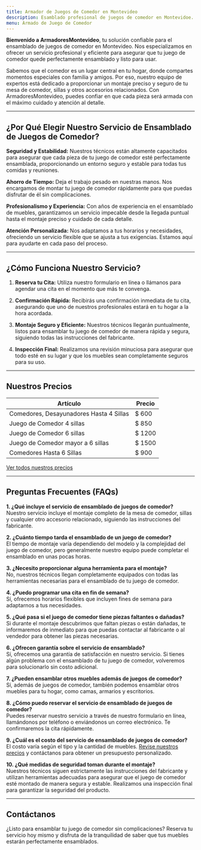 ```yaml
---
title: Armador de Juegos de Comedor en Montevideo
description: Esamblado profesional de juegos de comedor en Montevidoe. Montaje seguro y eficiente. Reserva tu cita hoy y disfruta de tu comedor perfectamente ensamblado.
menu: Armado de Juego de Comedor
---
```


**Bienvenido a ArmadoresMontevideo**, tu solución confiable para el ensamblado de juegos de comedor en Montevideo. Nos especializamos en ofrecer un servicio profesional y eficiente para asegurar que tu juego de comedor quede perfectamente ensamblado y listo para usar.

Sabemos que el comedor es un lugar central en tu hogar, donde compartes momentos especiales con familia y amigos. Por eso, nuestro equipo de expertos está dedicado a proporcionar un montaje preciso y seguro de tu mesa de comedor, sillas y otros accesorios relacionados. Con ArmadoresMontevideo, puedes confiar en que cada pieza será armada con el máximo cuidado y atención al detalle.

---

## ¿Por Qué Elegir Nuestro Servicio de Ensamblado de Juegos de Comedor?

**Seguridad y Estabilidad:** 
Nuestros técnicos están altamente capacitados para asegurar que cada pieza de tu juego de comedor esté perfectamente ensamblada, proporcionando un entorno seguro y estable para todas tus comidas y reuniones.

**Ahorro de Tiempo:** 
Deja el trabajo pesado en nuestras manos. Nos encargamos de montar tu juego de comedor rápidamente para que puedas disfrutar de él sin complicaciones.

**Profesionalismo y Experiencia:** 
Con años de experiencia en el ensamblado de muebles, garantizamos un servicio impecable desde la llegada puntual hasta el montaje preciso y cuidado de cada detalle.

**Atención Personalizada:** 
Nos adaptamos a tus horarios y necesidades, ofreciendo un servicio flexible que se ajusta a tus exigencias. Estamos aquí para ayudarte en cada paso del proceso.

---

## ¿Cómo Funciona Nuestro Servicio?

1. **Reserva tu Cita:**
   Utiliza nuestro formulario en línea o llámanos para agendar una cita en el momento que más te convenga.

2. **Confirmación Rápida:**
   Recibirás una confirmación inmediata de tu cita, asegurando que uno de nuestros profesionales estará en tu hogar a la hora acordada.

3. **Montaje Seguro y Eficiente:**
   Nuestros técnicos llegarán puntualmente, listos para ensamblar tu juego de comedor de manera rápida y segura, siguiendo todas las instrucciones del fabricante.

4. **Inspección Final:**
   Realizamos una revisión minuciosa para asegurar que todo esté en su lugar y que los muebles sean completamente seguros para su uso.

---

## Nuestros Precios

| Artículo                                      | Precio       |
|-----------------------------------------------|-------------|
| Comedores, Desayunadores Hasta 4 Sillas      | $ 600       |
| Juego de Comedor 4 sillas                    | $ 850       |
| Juego de Comedor 6 sillas                    | $ 1200      |
| Juego de Comedor mayor a 6 sillas            | $ 1500      |
| Comedores Hasta 6 Sillas                     | $ 900       |

[Ver todos nuestros precios](/precios)

---

## Preguntas Frecuentes (FAQs)

**1. ¿Qué incluye el servicio de ensamblado de juegos de comedor?**  
Nuestro servicio incluye el montaje completo de la mesa de comedor, sillas y cualquier otro accesorio relacionado, siguiendo las instrucciones del fabricante.

**2. ¿Cuánto tiempo tarda el ensamblado de un juego de comedor?**  
El tiempo de montaje varía dependiendo del modelo y la complejidad del juego de comedor, pero generalmente nuestro equipo puede completar el ensamblado en unas pocas horas.

**3. ¿Necesito proporcionar alguna herramienta para el montaje?**  
No, nuestros técnicos llegan completamente equipados con todas las herramientas necesarias para el ensamblado de tu juego de comedor.

**4. ¿Puedo programar una cita en fin de semana?**  
Sí, ofrecemos horarios flexibles que incluyen fines de semana para adaptarnos a tus necesidades.

**5. ¿Qué pasa si el juego de comedor tiene piezas faltantes o dañadas?**  
Si durante el montaje descubrimos que faltan piezas o están dañadas, te informaremos de inmediato para que puedas contactar al fabricante o al vendedor para obtener las piezas necesarias.

**6. ¿Ofrecen garantía sobre el servicio de ensamblado?**  
Sí, ofrecemos una garantía de satisfacción en nuestro servicio. Si tienes algún problema con el ensamblado de tu juego de comedor, volveremos para solucionarlo sin costo adicional.

**7. ¿Pueden ensamblar otros muebles además de juegos de comedor?**  
Sí, además de juegos de comedor, también podemos ensamblar otros muebles para tu hogar, como camas, armarios y escritorios.

**8. ¿Cómo puedo reservar el servicio de ensamblado de juegos de comedor?**  
Puedes reservar nuestro servicio a través de nuestro formulario en línea, llamándonos por teléfono o enviándonos un correo electrónico. Te confirmaremos la cita rápidamente.

**9. ¿Cuál es el costo del servicio de ensamblado de juegos de comedor?**  
El costo varía según el tipo y la cantidad de muebles. [Revise nuestros precios](/precios) y contáctanos para obtener un presupuesto personalizado.

**10. ¿Qué medidas de seguridad toman durante el montaje?**  
Nuestros técnicos siguen estrictamente las instrucciones del fabricante y utilizan herramientas adecuadas para asegurar que el juego de comedor esté montado de manera segura y estable. Realizamos una inspección final para garantizar la seguridad del producto.

---

## Contáctanos

¿Listo para ensamblar tu juego de comedor sin complicaciones? Reserva tu servicio hoy mismo y disfruta de la tranquilidad de saber que tus muebles estarán perfectamente ensamblados.
